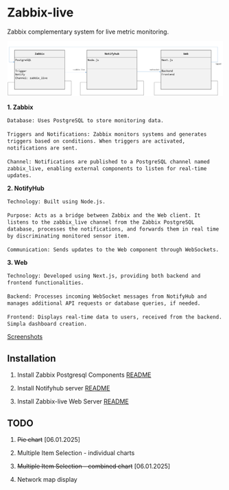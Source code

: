 # Zabbix-live

Zabbix complementary system for live metric monitoring.

![System Architecture](./Zabbix-live-arc.png)

**1. Zabbix**

    Database: Uses PostgreSQL to store monitoring data.

    Triggers and Notifications: Zabbix monitors systems and generates triggers based on conditions. When triggers are activated, notifications are sent.

    Channel: Notifications are published to a PostgreSQL channel named zabbix_live, enabling external components to listen for real-time updates.

**2. NotifyHub**

    Technology: Built using Node.js.
    
    Purpose: Acts as a bridge between Zabbix and the Web client. It listens to the zabbix_live channel from the Zabbix PostgreSQL database, processes the notifications, and forwards them in real time by discriminating monitored sensor item.
    
    Communication: Sends updates to the Web component through WebSockets.

**3. Web**

    Technology: Developed using Next.js, providing both backend and frontend functionalities.
    
    Backend: Processes incoming WebSocket messages from NotifyHub and manages additional API requests or database queries, if needed.
    
    Frontend: Displays real-time data to users, received from the backend. Simpla dashboard creation.

    
[Screenshots](./SCREENSHOTS.md)

## Installation

1. Install Zabbix Postgresql Components [README](pgsql/README.md)

2. Install Notifyhub server [README](notifyhub/README.md)

3. Install Zabbix-live Web Server [README](web/README.md)


## TODO

1. ~~Pie chart~~ [06.01.2025]

2. Multiple Item Selection - individual charts

3. ~~Multiple Item Selection - combined chart~~ [06.01.2025]

4. Network map display

